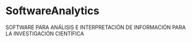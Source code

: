# SoftwareAnalytics
 SOFTWARE PARA ANÁLISIS E INTERPRETACIÓN DE INFORMACIÓN PARA LA INVESTIGACIÓN CIENTÍFICA
